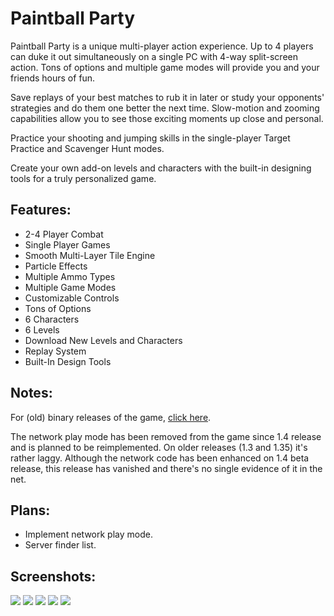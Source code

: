 # Paintball Party
Paintball Party is a unique multi-player action experience. Up to 4 players can duke it out simultaneously on a single PC with 4-way split-screen action. Tons of options and multiple game modes will provide you and your friends hours of fun.

Save replays of your best matches to rub it in later or study your opponents' strategies and do them one better the next time. Slow-motion and zooming capabilities allow you to see those exciting moments up close and personal.

Practice your shooting and jumping skills in the single-player Target Practice and Scavenger Hunt modes.

Create your own add-on levels and characters with the built-in designing tools for a truly personalized game.

## Features:
* 2-4 Player Combat
* Single Player Games
* Smooth Multi-Layer Tile Engine
* Particle Effects
* Multiple Ammo Types
* Multiple Game Modes
* Customizable Controls
* Tons of Options
* 6 Characters
* 6 Levels
* Download New Levels and Characters
* Replay System
* Built-In Design Tools

## Notes:
For (old) binary releases of the game, [click here](https://ulozto.net/folder/SiFlXsG6bjwn).

The network play mode has been removed from the game since 1.4 release and is planned to be reimplemented. On older releases (1.3 and 1.35) it's rather laggy.
Although the network code has been enhanced on 1.4 beta release, this release has vanished and there's no single evidence of it in the net.

## Plans:
* Implement network play mode.
* Server finder list.

## Screenshots:
![](https://djungxnpq2nug.cloudfront.net/image/project/screenshot/1157_large.gif)
![](https://djungxnpq2nug.cloudfront.net/image/project/screenshot/1844_large.gif)
![](https://djungxnpq2nug.cloudfront.net/image/project/screenshot/2662_large.png)
![](https://djungxnpq2nug.cloudfront.net/image/project/screenshot/2663_large.png)
![](https://djungxnpq2nug.cloudfront.net/image/project/screenshot/2664_large.png)
